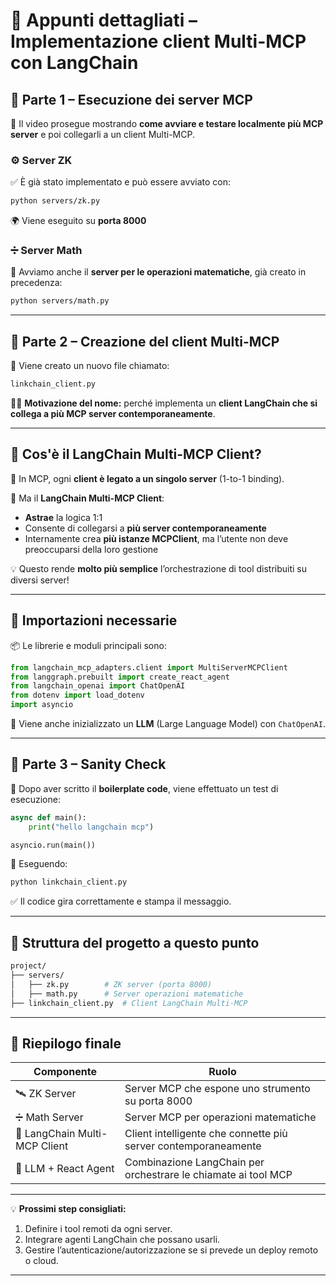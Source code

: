 # 🧠 Appunti dettagliati – Implementazione client Multi-MCP con LangChain

## 🔧 Parte 1 – Esecuzione dei server MCP

🎯 Il video prosegue mostrando **come avviare e testare localmente più MCP server** e poi collegarli a un client Multi-MCP.

### ⚙️ Server ZK

✅ È già stato implementato e può essere avviato con:

```bash
python servers/zk.py
```

🌍 Viene eseguito su **porta 8000**

### ➗ Server Math

🧮 Avviamo anche il **server per le operazioni matematiche**, già creato in precedenza:

```bash
python servers/math.py
```

---

## 📝 Parte 2 – Creazione del client Multi-MCP

📄 Viene creato un nuovo file chiamato:

```python
linkchain_client.py
```

👨‍💻 **Motivazione del nome:** perché implementa un **client LangChain che si collega a più MCP server contemporaneamente**.

---

## 🔄 Cos'è il LangChain Multi-MCP Client?

📌 In MCP, ogni **client è legato a un singolo server** (1-to-1 binding).

🌉 Ma il **LangChain Multi-MCP Client**:

* **Astrae** la logica 1:1
* Consente di collegarsi a **più server contemporaneamente**
* Internamente crea **più istanze MCPClient**, ma l’utente non deve preoccuparsi della loro gestione

💡 Questo rende **molto più semplice** l’orchestrazione di tool distribuiti su diversi server!

---

## 🔗 Importazioni necessarie

📦 Le librerie e moduli principali sono:

```python
from langchain_mcp_adapters.client import MultiServerMCPClient
from langgraph.prebuilt import create_react_agent
from langchain_openai import ChatOpenAI
from dotenv import load_dotenv
import asyncio
```

🧠 Viene anche inizializzato un **LLM** (Large Language Model) con `ChatOpenAI`.

---

## 🧪 Parte 3 – Sanity Check

🧪 Dopo aver scritto il **boilerplate code**, viene effettuato un test di esecuzione:

```python
async def main():
    print("hello langchain mcp")

asyncio.run(main())
```

🧪 Eseguendo:

```bash
python linkchain_client.py
```

✅ Il codice gira correttamente e stampa il messaggio.

---

## 🧩 Struttura del progetto a questo punto

```bash
project/
├── servers/
│   ├── zk.py        # ZK server (porta 8000)
│   ├── math.py      # Server operazioni matematiche
├── linkchain_client.py  # Client LangChain Multi-MCP
```

---

## 🧠 Riepilogo finale

| Componente                    | Ruolo                                                          |
| ----------------------------- | -------------------------------------------------------------- |
| 🛰️ ZK Server                 | Server MCP che espone uno strumento su porta 8000              |
| ➗ Math Server                 | Server MCP per operazioni matematiche                          |
| 🧠 LangChain Multi-MCP Client | Client intelligente che connette più server contemporaneamente |
| 🔌 LLM + React Agent          | Combinazione LangChain per orchestrare le chiamate ai tool MCP |

---

💡 **Prossimi step consigliati:**

1. Definire i tool remoti da ogni server.
2. Integrare agenti LangChain che possano usarli.
3. Gestire l’autenticazione/autorizzazione se si prevede un deploy remoto o cloud.

---
